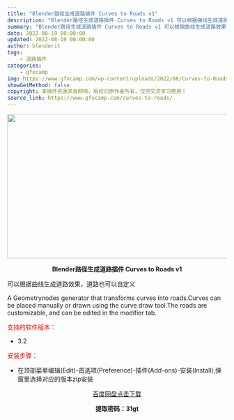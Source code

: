 ```yaml
---
title: "Blender路径生成道路插件 Curves to Roads v1"
description: "Blender路径生成道路插件 Curves to Roads v1 可以根据曲线生成道路效果，道路也可以自定义 A Geometrynodes generator that transforms c..."
summary: "Blender路径生成道路插件 Curves to Roads v1 可以根据曲线生成道路效果，道路也可以自定义 A Geometrynodes generator that transforms c..."
date: 2022-08-19 00:00:00
updated: 2022-08-19 00:00:00
author: blenderit
tags: 
    - 道路插件
categories:
    - gfxcamp
img: https://www.gfxcamp.com/wp-content/uploads/2022/08/Curves-to-Roads.jpg
showGetMethod: false
copyright: 本插件资源来自网络，版权归原作者所有，仅供交流学习使用！
source_link: https://www.gfxcamp.com/curves-to-roads/
---
```

<div><p><img decoding="async" class="aligncenter size-full wp-image-106176" src="https://www.gfxcamp.com/wp-content/uploads/2022/08/Curves-to-Roads.jpg" data-src="https://www.gfxcamp.com/wp-content/uploads/2022/08/Curves-to-Roads.jpg" alt="" width="590" height="331" data-srcset="https://www.gfxcamp.com/wp-content/uploads/2022/08/Curves-to-Roads.jpg 590w, https://www.gfxcamp.com/wp-content/uploads/2022/08/Curves-to-Roads-150x84.jpg 150w" data-sizes="(max-width: 590px) 100vw, 590px"></p><p style="text-align: center;"><strong>Blender路径生成道路插件 Curves to Roads v1</strong></p><p>可以根据曲线生成道路效果，道路也可以自定义</p><p>A Geometrynodes generator that transforms curves into roads.Curves can be placed manually or drawn using the curve draw tool.The roads are customizable, and can be edited in the modifier tab.</p><p><span style="color: #ff0000;">支持的软件版本：</span></p><ul>
<li>3.2</li>
</ul><p style="text-align: left;"><span style="color: #ff0000;">安装步骤：</span></p><ul>
<li>在顶部菜单编辑(Edit)-首选项(Preference)-插件(Add-ons)-安装(Install),弹窗里选择对应的版本zip安装</li>
</ul><p style="text-align: center;"><a class="maxbutton-3 maxbutton maxbutton-baidu" target="_blank" rel="noopener" href="https://pan.baidu.com/s/1ptYvEaYmRr9We820HDF8GQ?pwd=31gt"><span class="mb-text">百度网盘点击下载</span></a></p><p style="text-align: center;"><strong>提取密码：31gt</strong></p></div>